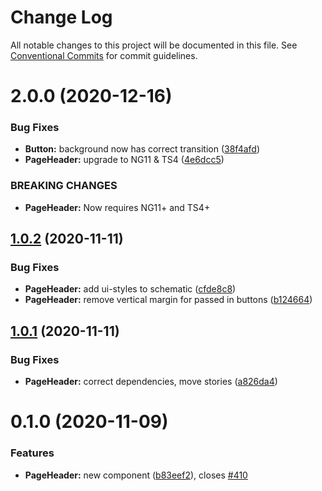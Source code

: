 # Change Log

All notable changes to this project will be documented in this file.
See [Conventional Commits](https://conventionalcommits.org) for commit guidelines.

# 2.0.0 (2020-12-16)


### Bug Fixes

* **Button:** background now has correct transition ([38f4afd](https://github.com/GetTerminus/terminus-oss/commit/38f4afd779813eab15ceea23b760ff5e6940c7bc))
* **PageHeader:** upgrade to NG11 & TS4 ([4e6dcc5](https://github.com/GetTerminus/terminus-oss/commit/4e6dcc562749c2f34e717dde7e23c179186e9018))


### BREAKING CHANGES

* **PageHeader:** Now requires NG11+ and TS4+





## [1.0.2](https://github.com/GetTerminus/terminus-oss/compare/@terminus/ui-page-header@1.0.1...@terminus/ui-page-header@1.0.2) (2020-11-11)


### Bug Fixes

* **PageHeader:** add ui-styles to schematic ([cfde8c8](https://github.com/GetTerminus/terminus-oss/commit/cfde8c80f7ebe5b0712324c8ea59958f0cb9ee01))
* **PageHeader:** remove vertical margin for passed in buttons ([b124664](https://github.com/GetTerminus/terminus-oss/commit/b12466476c2a1e1c1d817621f3743d77ca6b4939))





## [1.0.1](https://github.com/GetTerminus/terminus-oss/compare/@terminus/ui-page-header@0.1.0...@terminus/ui-page-header@1.0.1) (2020-11-11)


### Bug Fixes

* **PageHeader:** correct dependencies, move stories ([a826da4](https://github.com/GetTerminus/terminus-oss/commit/a826da44eae0c6058c4cefefa1eb40b863c1a889))





# 0.1.0 (2020-11-09)


### Features

* **PageHeader:** new component ([b83eef2](https://github.com/GetTerminus/terminus-oss/commit/b83eef2c256fd56dda3229cf146a5b969f830101)), closes [#410](https://github.com/GetTerminus/terminus-oss/issues/410)
